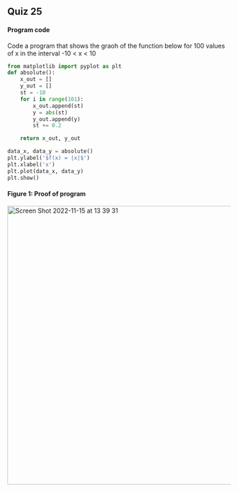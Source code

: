 ## Quiz 25
#### Program code
Code a program that shows the graoh of the function below for 100 values of x in the interval -10 < x < 10
```.py
from matplotlib import pyplot as plt
def absolute():
    x_out = []
    y_out = []
    st = -10
    for i in range(101):
        x_out.append(st)
        y = abs(st)
        y_out.append(y)
        st += 0.2

    return x_out, y_out

data_x, data_y = absolute()
plt.ylabel('$f(x) = |x|$')
plt.xlabel('x')
plt.plot(data_x, data_y)
plt.show()
``` 

#### Figure 1: Proof of program
<img width="627" alt="Screen Shot 2022-11-15 at 13 39 31" src="https://user-images.githubusercontent.com/105724334/201827778-65f38313-1f16-4b15-bcae-fc093c962b84.png">
